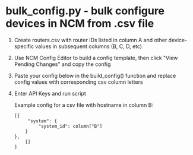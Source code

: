 # bulk_config.py - bulk configure devices in NCM from .csv file

 1. Create routers.csv with router IDs listed in column A and other
     device-specific values in subsequent columns (B, C, D, etc)
 2. Use NCM Config Editor to build a config template, then click
     "View Pending Changes" and copy the config
 3. Paste your config below in the build_config() function and replace
     config values with corresponding csv column letters
 4. Enter API Keys and run script

     Example config for a csv file with hostname in column B:

        [{
             "system": {
                 "system_id": column["B"]
            }
        },
            []
        ]

